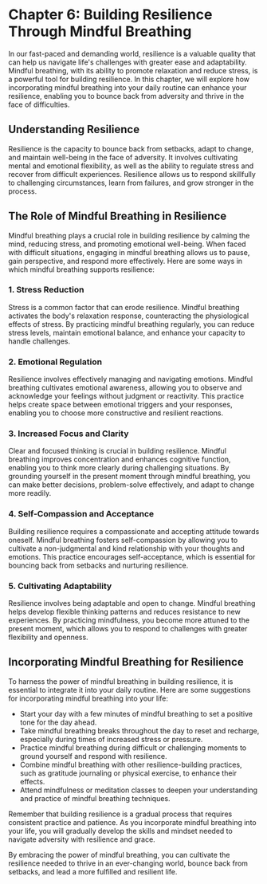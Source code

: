 Chapter 6: Building Resilience Through Mindful Breathing
========================================================

In our fast-paced and demanding world, resilience is a valuable quality that can help us navigate life's challenges with greater ease and adaptability. Mindful breathing, with its ability to promote relaxation and reduce stress, is a powerful tool for building resilience. In this chapter, we will explore how incorporating mindful breathing into your daily routine can enhance your resilience, enabling you to bounce back from adversity and thrive in the face of difficulties.

**Understanding Resilience**
----------------------------

Resilience is the capacity to bounce back from setbacks, adapt to change, and maintain well-being in the face of adversity. It involves cultivating mental and emotional flexibility, as well as the ability to regulate stress and recover from difficult experiences. Resilience allows us to respond skillfully to challenging circumstances, learn from failures, and grow stronger in the process.

**The Role of Mindful Breathing in Resilience**
-----------------------------------------------

Mindful breathing plays a crucial role in building resilience by calming the mind, reducing stress, and promoting emotional well-being. When faced with difficult situations, engaging in mindful breathing allows us to pause, gain perspective, and respond more effectively. Here are some ways in which mindful breathing supports resilience:

### **1. Stress Reduction**

Stress is a common factor that can erode resilience. Mindful breathing activates the body's relaxation response, counteracting the physiological effects of stress. By practicing mindful breathing regularly, you can reduce stress levels, maintain emotional balance, and enhance your capacity to handle challenges.

### **2. Emotional Regulation**

Resilience involves effectively managing and navigating emotions. Mindful breathing cultivates emotional awareness, allowing you to observe and acknowledge your feelings without judgment or reactivity. This practice helps create space between emotional triggers and your responses, enabling you to choose more constructive and resilient reactions.

### **3. Increased Focus and Clarity**

Clear and focused thinking is crucial in building resilience. Mindful breathing improves concentration and enhances cognitive function, enabling you to think more clearly during challenging situations. By grounding yourself in the present moment through mindful breathing, you can make better decisions, problem-solve effectively, and adapt to change more readily.

### **4. Self-Compassion and Acceptance**

Building resilience requires a compassionate and accepting attitude towards oneself. Mindful breathing fosters self-compassion by allowing you to cultivate a non-judgmental and kind relationship with your thoughts and emotions. This practice encourages self-acceptance, which is essential for bouncing back from setbacks and nurturing resilience.

### **5. Cultivating Adaptability**

Resilience involves being adaptable and open to change. Mindful breathing helps develop flexible thinking patterns and reduces resistance to new experiences. By practicing mindfulness, you become more attuned to the present moment, which allows you to respond to challenges with greater flexibility and openness.

**Incorporating Mindful Breathing for Resilience**
--------------------------------------------------

To harness the power of mindful breathing in building resilience, it is essential to integrate it into your daily routine. Here are some suggestions for incorporating mindful breathing into your life:

* Start your day with a few minutes of mindful breathing to set a positive tone for the day ahead.
* Take mindful breathing breaks throughout the day to reset and recharge, especially during times of increased stress or pressure.
* Practice mindful breathing during difficult or challenging moments to ground yourself and respond with resilience.
* Combine mindful breathing with other resilience-building practices, such as gratitude journaling or physical exercise, to enhance their effects.
* Attend mindfulness or meditation classes to deepen your understanding and practice of mindful breathing techniques.

Remember that building resilience is a gradual process that requires consistent practice and patience. As you incorporate mindful breathing into your life, you will gradually develop the skills and mindset needed to navigate adversity with resilience and grace.

By embracing the power of mindful breathing, you can cultivate the resilience needed to thrive in an ever-changing world, bounce back from setbacks, and lead a more fulfilled and resilient life.
